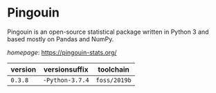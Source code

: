 # Pingouin

Pingouin is an open-source statistical package written in Python 3 and based mostly on Pandas and  NumPy.

*homepage*: <https://pingouin-stats.org/>

version | versionsuffix | toolchain
--------|---------------|----------
``0.3.8`` | ``-Python-3.7.4`` | ``foss/2019b``
